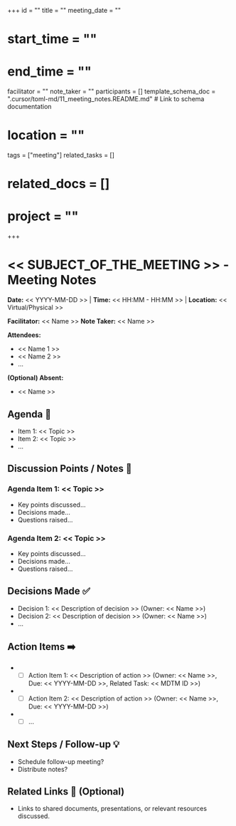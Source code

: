 +++
id = ""
title = ""
meeting_date = ""
# start_time = ""
# end_time = ""
facilitator = ""
note_taker = ""
participants = []
template_schema_doc = ".cursor/toml-md/11_meeting_notes.README.md" # Link to schema documentation
# location = ""
tags = ["meeting"]
related_tasks = []
# related_docs = []
# project = ""
+++

# << SUBJECT_OF_THE_MEETING >> - Meeting Notes

**Date:** << YYYY-MM-DD >> | **Time:** << HH:MM - HH:MM >> | **Location:** << Virtual/Physical >>

**Facilitator:** << Name >>
**Note Taker:** << Name >>

**Attendees:**
*   << Name 1 >>
*   << Name 2 >>
*   ...

**(Optional) Absent:**
*   << Name >>

## Agenda 🎯

*   Item 1: << Topic >>
*   Item 2: << Topic >>
*   ...

## Discussion Points / Notes 📝

### Agenda Item 1: << Topic >>

*   Key points discussed...
*   Decisions made...
*   Questions raised...

### Agenda Item 2: << Topic >>

*   Key points discussed...
*   Decisions made...
*   Questions raised...

## Decisions Made ✅

*   Decision 1: << Description of decision >> (Owner: << Name >>)
*   Decision 2: << Description of decision >> (Owner: << Name >>)
*   ...

## Action Items ➡️

*   - [ ] Action Item 1: << Description of action >> (Owner: << Name >>, Due: << YYYY-MM-DD >>, Related Task: << MDTM ID >>)
*   - [ ] Action Item 2: << Description of action >> (Owner: << Name >>, Due: << YYYY-MM-DD >>)
*   - [ ] ...

## Next Steps / Follow-up 💡

*   Schedule follow-up meeting?
*   Distribute notes?

## Related Links 🔗 (Optional)

*   Links to shared documents, presentations, or relevant resources discussed.